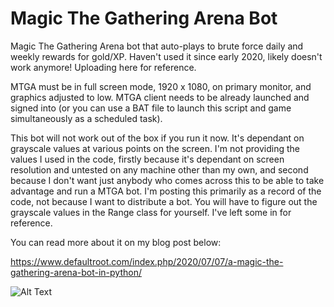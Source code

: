 # Magic The Gathering Arena Bot
Magic The Gathering Arena bot that auto-plays to brute force daily and weekly rewards for gold/XP. Haven't used it since early 2020, likely doesn't work anymore! Uploading here for reference. 

MTGA must be in full screen mode, 1920 x 1080, on primary monitor, and graphics adjusted to low. MTGA client needs to
be already launched and signed into (or you can use a BAT file to launch this script and game simultaneously as a
scheduled task).

This bot will not work out of the box if you run it now. It's dependant on grayscale values at various points on
the screen. I'm not providing the values I used in the code, firstly because it's dependant on screen resolution and
untested on any machine other than my own, and second because I don't want just anybody who comes across this to be
able to take advantage and run a MTGA bot. I'm posting this primarily as a record of the code, not because I want to
distribute a bot. You will have to figure out the grayscale values in the Range class for yourself. I've left some
in for reference.

You can read more about it on my blog post below:

https://www.defaultroot.com/index.php/2020/07/07/a-magic-the-gathering-arena-bot-in-python/

![Alt Text](https://defaultroot.com/wp-content/uploads/2020/07/playingcards-and-attack_15-1.gif)
